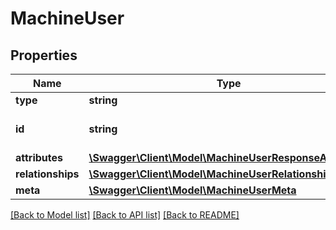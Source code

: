 # MachineUser

## Properties
Name | Type | Description | Notes
------------ | ------------- | ------------- | -------------
**type** | **string** |  | 
**id** | **string** | ID of the Machine User | 
**attributes** | [**\Swagger\Client\Model\MachineUserResponseAttributes**](MachineUserResponseAttributes.md) |  | [optional] 
**relationships** | [**\Swagger\Client\Model\MachineUserRelationships**](MachineUserRelationships.md) |  | [optional] 
**meta** | [**\Swagger\Client\Model\MachineUserMeta**](MachineUserMeta.md) |  | [optional] 

[[Back to Model list]](../../README.md#documentation-for-models) [[Back to API list]](../../README.md#documentation-for-api-endpoints) [[Back to README]](../../README.md)

